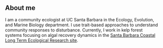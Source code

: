 ## About me

I am a community ecologist at UC Santa Barbara in the Ecology, Evolution, and Marine Biology department. I use trait-based approaches to understand community responses to disturbance. Currently, I work in kelp forest systems focusing on algal recovery dynamics in the [Santa Barbara Coastal Long Term Ecological Research site](https://sbclter.msi.ucsb.edu/).




